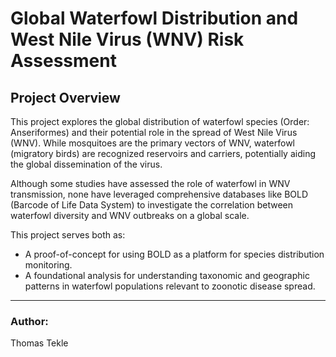 # **Global Waterfowl Distribution and West Nile Virus (WNV) Risk Assessment**

## **Project Overview**

This project explores the global distribution of waterfowl species (Order: Anseriformes) and their potential role in the spread of West Nile Virus (WNV). While mosquitoes are the primary vectors of WNV, waterfowl (migratory birds) are recognized reservoirs and carriers, potentially aiding the global dissemination of the virus.

Although some studies have assessed the role of waterfowl in WNV transmission, none have leveraged comprehensive databases like BOLD (Barcode of Life Data System) to investigate the correlation between waterfowl diversity and WNV outbreaks on a global scale.

This project serves both as:

- A proof-of-concept for using BOLD as a platform for species distribution monitoring.
- A foundational analysis for understanding taxonomic and geographic patterns in waterfowl populations relevant to zoonotic disease spread.

---
### Author:
Thomas Tekle 
